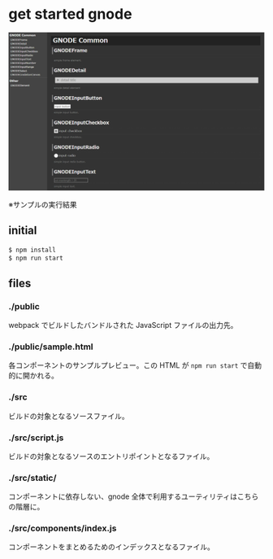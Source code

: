 
# get started gnode

![](./asset/screenshot.jpg)

※サンプルの実行結果

## initial

```
$ npm install
$ npm run start
```

## files

### ./public

webpack でビルドしたバンドルされた JavaScript ファイルの出力先。

### ./public/sample.html

各コンポーネントのサンプルプレビュー。この HTML が `npm run start` で自動的に開かれる。

### ./src

ビルドの対象となるソースファイル。

### ./src/script.js

ビルドの対象となるソースのエントリポイントとなるファイル。

### ./src/static/

コンポーネントに依存しない、gnode 全体で利用するユーティリティはこちらの階層に。

### ./src/components/index.js

コンポーネントをまとめるためのインデックスとなるファイル。



